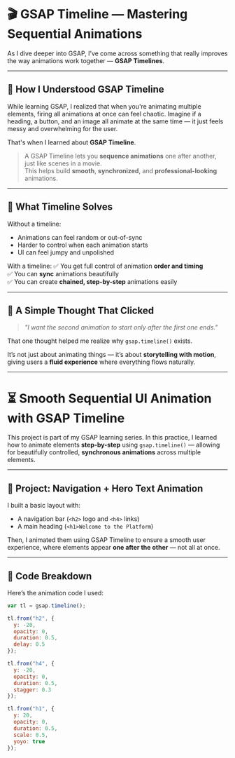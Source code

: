 # 🎬 GSAP Timeline — Mastering Sequential Animations

As I dive deeper into GSAP, I’ve come across something that really improves the way animations work together — **GSAP Timelines**.

---

## 🌱 How I Understood GSAP Timeline

While learning GSAP, I realized that when you're animating multiple elements, firing all animations at once can feel chaotic. Imagine if a heading, a button, and an image all animate at the same time — it just feels messy and overwhelming for the user.

That's when I learned about **GSAP Timeline**.

> A GSAP Timeline lets you **sequence animations** one after another, just like scenes in a movie.  
> This helps build **smooth**, **synchronized**, and **professional-looking** animations.

---

## 🧠 What Timeline Solves

Without a timeline:
- Animations can feel random or out-of-sync
- Harder to control when each animation starts
- UI can feel jumpy and unpolished

With a timeline:
✅ You get full control of animation **order and timing**  
✅ You can **sync** animations beautifully  
✅ You can create **chained, step-by-step** animations easily

---

## 📌 A Simple Thought That Clicked

> *"I want the second animation to start only after the first one ends."*

That one thought helped me realize why `gsap.timeline()` exists.

It’s not just about animating things — it’s about **storytelling with motion**, giving users a **fluid experience** where everything flows naturally.

---
# ⏳ Smooth Sequential UI Animation with GSAP Timeline

This project is part of my GSAP learning series. In this practice, I learned how to animate elements **step-by-step** using `gsap.timeline()` — allowing for beautifully controlled, **synchronous animations** across multiple elements.

---

## 📂 Project: Navigation + Hero Text Animation

I built a basic layout with:
- A navigation bar (`<h2>` logo and `<h4>` links)
- A main heading (`<h1>Welcome to the Platform`)

Then, I animated them using GSAP Timeline to ensure a smooth user experience, where elements appear **one after the other** — not all at once.

---

## 🔧 Code Breakdown

Here’s the animation code I used:

```js
var tl = gsap.timeline();

tl.from("h2", {
  y: -20,
  opacity: 0,
  duration: 0.5,
  delay: 0.5
});

tl.from("h4", {
  y: -20,
  opacity: 0,
  duration: 0.5,
  stagger: 0.3
});

tl.from("h1", {
  y: 20,
  opacity: 0,
  duration: 0.5,
  scale: 0.5,
  yoyo: true
});

